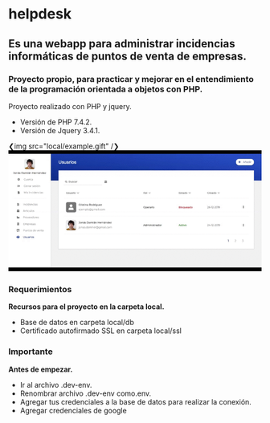 # helpdesk

## Es una webapp para administrar incidencias informáticas de puntos de venta de empresas.

### Proyecto propio, para practicar y mejorar en el entendimiento de la programación orientada a objetos con PHP.

Proyecto realizado con PHP y jquery.
* Versión de PHP 7.4.2.
* Versión de Jquery 3.4.1.

❮img src="local/example.gift" /❯
![Interfaz de usuario](https://github.com/jonasdamher/helpdesk/blob/master/local/example.gif?raw=true)

### Requerimientos

**Recursos para el proyecto en la carpeta local.**
* Base de datos en carpeta local/db
* Certificado autofirmado SSL en carpeta local/ssl

### Importante

**Antes de empezar.**
* Ir al archivo .dev-env.
* Renombrar archivo .dev-env como.env.
* Agregar tus credenciales a la base de datos para realizar la conexión.
* Agregar credenciales de google
